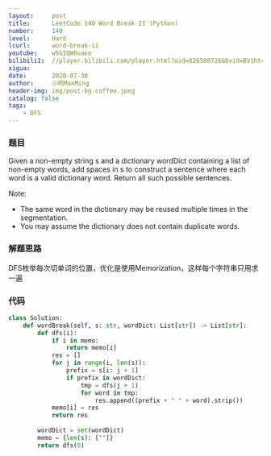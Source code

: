 ```yaml
---
layout:     post
title:      LeetCode 140 Word Break II (Python)
number:     140
level:      Hard
lcurl:      word-break-ii
youtube:    wSGIQW0uaeo
bilibili1:  //player.bilibili.com/player.html?aid=626508726&bvid=BV1ht4y1X7DJ&cid=218365272&page=1
xigua:      
date:       2020-07-30
author:     小明MaxMing
header-img: img/post-bg-coffee.jpeg
catalog: false
tags:
    - DFS
---
```


### 题目

Given a non-empty string s and a dictionary wordDict containing a list of non-empty words, add spaces in s to construct a sentence where each word is a valid dictionary word. Return all such possible sentences.

Note:

- The same word in the dictionary may be reused multiple times in the segmentation.
- You may assume the dictionary does not contain duplicate words.

### 解题思路

DFS枚举每次切单词的位置，优化是使用Memorization，这样每个字符串只用求一遍

### 代码
```python
class Solution:
    def wordBreak(self, s: str, wordDict: List[str]) -> List[str]:
        def dfs(i):
            if i in memo:
                return memo[i]
            res = []
            for j in range(i, len(s)):
                prefix = s[i: j + 1]
                if prefix in wordDict:
                    tmp = dfs(j + 1)
                    for word in tmp:
                        res.append((prefix + " " + word).strip())
            memo[i] = res
            return res
        
        wordDict = set(wordDict)
        memo = {len(s): [""]}
        return dfs(0)
```
